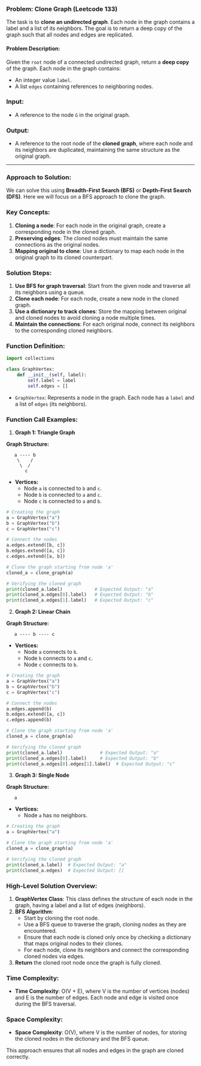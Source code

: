 ### Problem: Clone Graph (Leetcode 133)

The task is to **clone an undirected graph**. Each node in the graph contains a label and a list of its neighbors. The goal is to return a deep copy of the graph such that all nodes and edges are replicated.

#### Problem Description:

Given the `root` node of a connected undirected graph, return a **deep copy** of the graph. Each node in the graph contains:
- An integer value `label`.
- A list `edges` containing references to neighboring nodes.

### Input:
- A reference to the node `G` in the original graph.

### Output:
- A reference to the root node of the **cloned graph**, where each node and its neighbors are duplicated, maintaining the same structure as the original graph.

---

### Approach to Solution:

We can solve this using **Breadth-First Search (BFS)** or **Depth-First Search (DFS)**. Here we will focus on a BFS approach to clone the graph.

### Key Concepts:
1. **Cloning a node**: For each node in the original graph, create a corresponding node in the cloned graph.
2. **Preserving edges**: The cloned nodes must maintain the same connections as the original nodes.
3. **Mapping original to clone**: Use a dictionary to map each node in the original graph to its cloned counterpart.

### Solution Steps:
1. **Use BFS for graph traversal**: Start from the given node and traverse all its neighbors using a queue.
2. **Clone each node**: For each node, create a new node in the cloned graph.
3. **Use a dictionary to track clones**: Store the mapping between original and cloned nodes to avoid cloning a node multiple times.
4. **Maintain the connections**: For each original node, connect its neighbors to the corresponding cloned neighbors.

### Function Definition:

```python
import collections

class GraphVertex:
    def __init__(self, label):
        self.label = label
        self.edges = []
```

- `GraphVertex`: Represents a node in the graph. Each node has a `label` and a list of `edges` (its neighbors).

### Function Call Examples:

1. **Graph 1: Triangle Graph**

**Graph Structure:**
```
   a ---- b
    \    /
     \  /
       c
```

- **Vertices:**
  - Node `a` is connected to `b` and `c`.
  - Node `b` is connected to `a` and `c`.
  - Node `c` is connected to `a` and `b`.

```python
# Creating the graph
a = GraphVertex("a")
b = GraphVertex("b")
c = GraphVertex("c")

# Connect the nodes
a.edges.extend([b, c])
b.edges.extend([a, c])
c.edges.extend([a, b])

# Clone the graph starting from node 'a'
cloned_a = clone_graph(a)

# Verifying the cloned graph
print(cloned_a.label)            # Expected Output: "a"
print(cloned_a.edges[0].label)   # Expected Output: "b"
print(cloned_a.edges[1].label)   # Expected Output: "c"
```

2. **Graph 2: Linear Chain**

**Graph Structure:**
```
   a ---- b ---- c
```

- **Vertices:**
  - Node `a` connects to `b`.
  - Node `b` connects to `a` and `c`.
  - Node `c` connects to `b`.

```python
# Creating the graph
a = GraphVertex("a")
b = GraphVertex("b")
c = GraphVertex("c")

# Connect the nodes
a.edges.append(b)
b.edges.extend([a, c])
c.edges.append(b)

# Clone the graph starting from node 'a'
cloned_a = clone_graph(a)

# Verifying the cloned graph
print(cloned_a.label)              # Expected Output: "a"
print(cloned_a.edges[0].label)     # Expected Output: "b"
print(cloned_a.edges[0].edges[1].label)  # Expected Output: "c"
```

3. **Graph 3: Single Node**

**Graph Structure:**
```
   a
```

- **Vertices:**
  - Node `a` has no neighbors.

```python
# Creating the graph
a = GraphVertex("a")

# Clone the graph starting from node 'a'
cloned_a = clone_graph(a)

# Verifying the cloned graph
print(cloned_a.label)  # Expected Output: "a"
print(cloned_a.edges)  # Expected Output: []
```

### High-Level Solution Overview:

1. **GraphVertex Class**: This class defines the structure of each node in the graph, having a label and a list of edges (neighbors).
2. **BFS Algorithm**:
   - Start by cloning the root node.
   - Use a BFS queue to traverse the graph, cloning nodes as they are encountered.
   - Ensure that each node is cloned only once by checking a dictionary that maps original nodes to their clones.
   - For each node, clone its neighbors and connect the corresponding cloned nodes via edges.
3. **Return** the cloned root node once the graph is fully cloned.

### Time Complexity:
- **Time Complexity**: O(V + E), where V is the number of vertices (nodes) and E is the number of edges. Each node and edge is visited once during the BFS traversal.

### Space Complexity:
- **Space Complexity**: O(V), where V is the number of nodes, for storing the cloned nodes in the dictionary and the BFS queue.

This approach ensures that all nodes and edges in the graph are cloned correctly.
